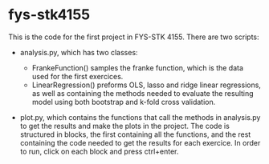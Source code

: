 # fys-stk4155
This is the code for the first project in FYS-STK 4155. There are two scripts: 

* analysis.py, which has two classes:
  * FrankeFunction() samples the franke function, which is the data used for the first exercices.
  * LinearRegression() preforms OLS, lasso and ridge linear regressions, as well as containing the methods needed to evaluate the resulting model using both bootstrap and k-fold cross validation.

* plot.py, which contains the functions that call the methods in analysis.py to get the results and make the plots in the project. The code is structured in blocks, the first containing all the functions, and the rest containing the code needed to get the results for each exercice. In order to run, click on each block and press ctrl+enter.



  
